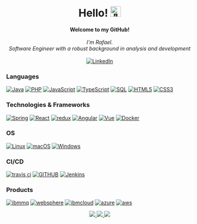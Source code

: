 <h1 align="center">Hello! <img src="https://github.com/wervlad/wervlad/assets/24524555/766d336d-b87d-44ba-807c-c51de2bc6b4d" width="28px" alt="👋"></h1>

<p align="center">
    <b>Welcome to my GitHub!</b><br><br>
    <i>
        I'm Rafael.<br>
        Software Engineer with a robust background in analysis and development<br>
    </i><br>
    <a href="https://www.linkedin.com/in/igor-gomes-romero-vilela-4724151a7/">
        <img src="https://img.shields.io/badge/LinkedIn-blue?style=flat-square&logo=linkedin" alt="LinkedIn">
    </a>
</p>

### Languages
[![Java](https://img.shields.io/badge/java-black?style=for-the-badge&logo=openjdk)](https://github.com/rafacjonas)
[![PHP](https://img.shields.io/badge/php-black?style=for-the-badge&logo=php)](https://github.com/rafacjonas)
[![JavaScript](https://img.shields.io/badge/javascript-black?style=for-the-badge&logo=javascript)](https://github.com/rafacjonas)
[![TypeScript](https://img.shields.io/badge/typescript-black?style=for-the-badge&logo=typescript)](https://github.com/rafacjonas)
[![SQL](https://img.shields.io/badge/sql-black?style=for-the-badge&logo=mysql)](https://github.com/rafacjonas)
[![HTML5](https://img.shields.io/badge/html5-black?style=for-the-badge&logo=html5)](https://github.com/rafacjonas)
[![CSS3](https://img.shields.io/badge/css3-black?style=for-the-badge&logo=css3)](https://github.com/rafacjonas)


### Technologies & Frameworks
[![Spring](https://img.shields.io/badge/spring-black?style=for-the-badge&logo=spring)](https://github.com/rafacjonas)
[![React](https://img.shields.io/badge/react-black?style=for-the-badge&logo=react)](https://github.com/rafacjonas)
[![redux](https://img.shields.io/badge/redux-black?style=for-the-badge&logo=redux)](https://github.com/rafacjonas)
[![Angular](https://img.shields.io/badge/angular-black?style=for-the-badge&logo=angular)](https://github.com/rafacjonas)
[![Vue](https://img.shields.io/badge/vue.js-black?style=for-the-badge&logo=vue.js)](https://github.com/rafacjonas)
[![Docker](https://img.shields.io/badge/docker-black?style=for-the-badge&logo=docker)](https://github.com/rafacjonas)

### OS
[![Linux](https://img.shields.io/badge/linux-black?style=for-the-badge&logo=Linux)](https://github.com/rafacjonas)
[![macOS](https://img.shields.io/badge/MAC_OS-black?style=for-the-badge&logo=macOS)](https://github.com/rafacjonas)
[![Windows](https://img.shields.io/badge/Windows-black?style=for-the-badge&logo=Windows)](https://github.com/rafacjonas)

### CI/CD
[![travis ci](https://img.shields.io/badge/travis_CI-black?style=for-the-badge&logo=travisci)](https://github.com/rafacjonas)
[![GITHUB](https://img.shields.io/badge/github-black?style=for-the-badge&logo=github)](https://github.com/rafacjonas)
[![Jenkins](https://img.shields.io/badge/jenkins-black?style=for-the-badge&logo=jenkins)](https://github.com/rafacjonas)

### Products
[![ibmmq](https://img.shields.io/badge/ibm_mq-black?style=for-the-badge&logo=ibm)](https://github.com/rafacjonas)
[![websphere](https://img.shields.io/badge/Websphere_Liberty-black?style=for-the-badge&logo=ibm)](https://github.com/rafacjonas)
[![ibmcloud](https://img.shields.io/badge/IBM_CLOUD-black?style=for-the-badge&logo=ibmcloud)](https://github.com/rafacjonas)
[![azure](https://img.shields.io/badge/azure-black?style=for-the-badge&logo=microsoft)](https://github.com/rafacjonas)
[![aws](https://img.shields.io/badge/aws-black?style=for-the-badge&logo=amazon)](https://github.com/rafacjonas)


<p align="center">
  <a href="https://github.com/rafacjonas">
    <img src="http://github-profile-summary-cards.vercel.app/api/cards/profile-details?username=rafacjonas&theme=transparent" />
  </a>
  <a href="https://github.com/rafacjonas">
    <img src="https://github-readme-streak-stats.herokuapp.com/?user=rafacjonas&hide_border=true&card_width=338&theme=transparent" />
  </a>
  <a href="https://github.com/rafacjonas">
    <img src="http://github-profile-summary-cards.vercel.app/api/cards/stats?username=rafacjonas&theme=transparent" />
  </a>
</p>